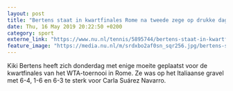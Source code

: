 ```yaml
---
layout: post
title: "Bertens staat in kwartfinales Rome na tweede zege op drukke dag"
date: Thu, 16 May 2019 20:22:50 +0200
category: sport
externe_link: "https://www.nu.nl/tennis/5895744/bertens-staat-in-kwartfinales-rome-na-tweede-zege-op-drukke-dag.html"
feature_image: "https://media.nu.nl/m/srdxbo2af0sn_sqr256.jpg/bertens-staat-in-kwartfinales-rome-na-tweede-zege-op-drukke-dag.jpg"
---
```


Kiki Bertens heeft zich donderdag met enige moeite geplaatst voor de kwartfinales van het WTA-toernooi in Rome. Ze was op het Italiaanse gravel met 6-4, 1-6 en 6-3 te sterk voor Carla Suárez Navarro.
